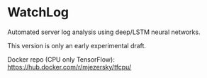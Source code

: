# WatchLog

Automated server log analysis using deep/LSTM neural networks.

This version is only an early experimental draft.

Docker repo (CPU only TensorFlow): https://hub.docker.com/r/mjezersky/tfcpu/
